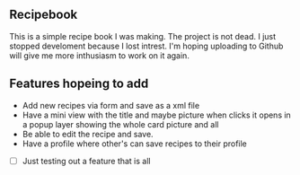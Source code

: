 ## Recipebook

This is a simple recipe book I was making. The project is not dead. I just stopped develoment because I lost intrest. I'm hoping uploading to Github will give me more inthusiasm to work on it again.

## Features hopeing to add
* Add new recipes via form and save as a xml file
* Have a mini view with the title and maybe picture when clicks it opens in a popup layer showing the whole card picture and all
* Be able to edit the recipe and save.
* Have a profile where other's can save recipes to their profile

- [ ] Just testing out a feature that is all
